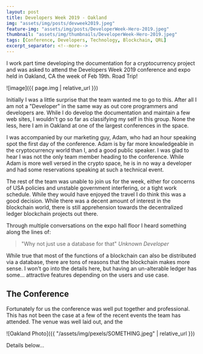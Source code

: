 ```yaml
---
layout: post
title: Developers Week 2019 - Oakland
img: "assets/img/posts/devweek2019.jpeg"
feature-img: "assets/img/posts/DeveloperWeek-Hero-2019.jpeg"
thumbnail: "assets/img/thumbnails/DeveloperWeek-Hero-2019.jpeg"
tags: [Conference, Developers, Technology, Blockchain, QRL]
excerpt_separator: <!--more-->
---
```








I work part time developing the documentation for a cryptocurrency project and was asked to attend the Developers Week 2019 conference and expo held in Oakland, CA the week of Feb 19th. Road Trip! 

![image]({{ page.img | relative_url }})

<!--more-->

Initially I was a little surprise that the team wanted me to go to this. After all I am not a "Developer" in the same way as out core programmers and developers are. While I do develop the documentation and maintain a few web sites, I wouldn't go so far as classifying my self in this group. None the less, here I am in Oakland at one of the largest conferences in the space. 

I was accompanied by our marketing guy, Adam, who had an hour speaking spot the first day of the conference. Adam is by far more knowledgeable in the cryptocurrency world than I, and a good public speaker. I was glad to hear I was not the only team member heading to the conference. While Adam is more well versed in the crypto space, he is in no way a developer and had some reservations speaking at such a technical event.

The rest of the team was unable to join us for the week, either for concerns of USA policies  and unstable government interfering, or a tight work schedule. While they would have enjoyed the travel I do think this was a good decision. While there was a decent amount of interest in the blockchain world, there is still apprehension towards the decentralized ledger blockchain projects out there.  

Through multiple conversations on the expo hall floor I heard something along the lines of:

> "Why not just use a database for that" *Unknown Developer*

While true that most of the functions of a blockchain can also be distributed via a database, there are tons of reasons that the blockchain makes more sense. I won't go into the details here, but having an un-alterable ledger has some... attractive features depending on the users and use case.

## The Conference

Fortunately for us the conference was well put together and professional. This has not been the case at a few of the recent events the team has attended. The venue was well laid out, and the 


![Oakland Photo]({{ "/assets/img/pexels/SOMETHING.jpeg" | relative_url }})




Details below...